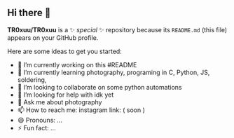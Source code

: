 ## Hi there 👋


**TR0xuu/TR0xuu** is a ✨ _special_ ✨ repository because its `README.md` (this file) appears on your GitHub profile.

Here are some ideas to get you started:

- 🔭 I’m currently working on this #README
- 🌱 I’m currently learning photography, programing in C, Python, JS, soldering, 
- 👯 I’m looking to collaborate on some python automations
- 🤔 I’m looking for help with idk yet
- 💬 Ask me about photography
- 📫 How to reach me: instagram link: ( soon )
- 😄 Pronouns: ...
- ⚡ Fun fact: ...

